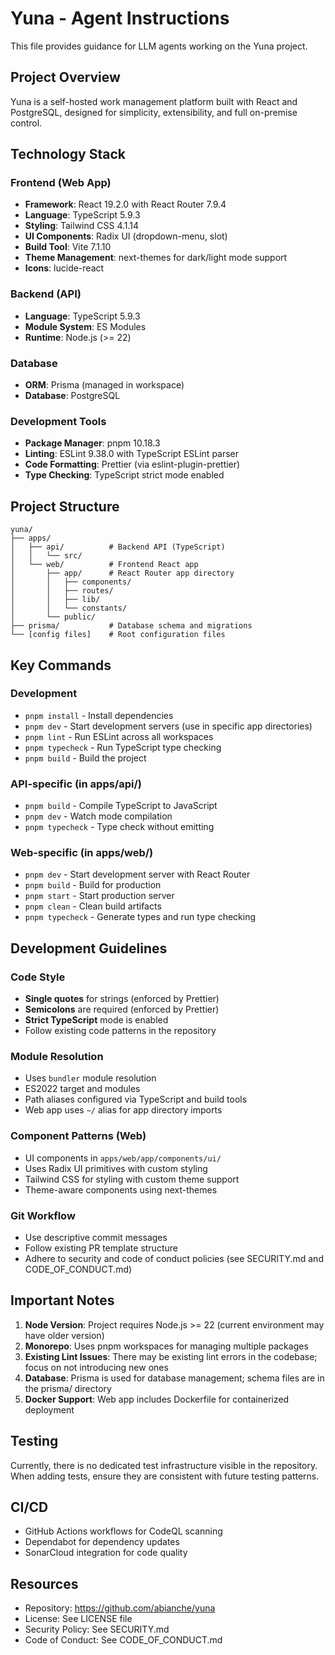 # Yuna - Agent Instructions

This file provides guidance for LLM agents working on the Yuna project.

## Project Overview

Yuna is a self-hosted work management platform built with React and PostgreSQL, designed for simplicity, extensibility, and full on-premise control.

## Technology Stack

### Frontend (Web App)
- **Framework**: React 19.2.0 with React Router 7.9.4
- **Language**: TypeScript 5.9.3
- **Styling**: Tailwind CSS 4.1.14
- **UI Components**: Radix UI (dropdown-menu, slot)
- **Build Tool**: Vite 7.1.10
- **Theme Management**: next-themes for dark/light mode support
- **Icons**: lucide-react

### Backend (API)
- **Language**: TypeScript 5.9.3
- **Module System**: ES Modules
- **Runtime**: Node.js (>= 22)

### Database
- **ORM**: Prisma (managed in workspace)
- **Database**: PostgreSQL

### Development Tools
- **Package Manager**: pnpm 10.18.3
- **Linting**: ESLint 9.38.0 with TypeScript ESLint parser
- **Code Formatting**: Prettier (via eslint-plugin-prettier)
- **Type Checking**: TypeScript strict mode enabled

## Project Structure

```
yuna/
├── apps/
│   ├── api/          # Backend API (TypeScript)
│   │   └── src/
│   └── web/          # Frontend React app
│       ├── app/      # React Router app directory
│       │   ├── components/
│       │   ├── routes/
│       │   ├── lib/
│       │   └── constants/
│       └── public/
├── prisma/           # Database schema and migrations
└── [config files]    # Root configuration files
```

## Key Commands

### Development
- `pnpm install` - Install dependencies
- `pnpm dev` - Start development servers (use in specific app directories)
- `pnpm lint` - Run ESLint across all workspaces
- `pnpm typecheck` - Run TypeScript type checking
- `pnpm build` - Build the project

### API-specific (in apps/api/)
- `pnpm build` - Compile TypeScript to JavaScript
- `pnpm dev` - Watch mode compilation
- `pnpm typecheck` - Type check without emitting

### Web-specific (in apps/web/)
- `pnpm dev` - Start development server with React Router
- `pnpm build` - Build for production
- `pnpm start` - Start production server
- `pnpm clean` - Clean build artifacts
- `pnpm typecheck` - Generate types and run type checking

## Development Guidelines

### Code Style
- **Single quotes** for strings (enforced by Prettier)
- **Semicolons** are required (enforced by Prettier)
- **Strict TypeScript** mode is enabled
- Follow existing code patterns in the repository

### Module Resolution
- Uses `bundler` module resolution
- ES2022 target and modules
- Path aliases configured via TypeScript and build tools
- Web app uses `~/` alias for app directory imports

### Component Patterns (Web)
- UI components in `apps/web/app/components/ui/`
- Uses Radix UI primitives with custom styling
- Tailwind CSS for styling with custom theme support
- Theme-aware components using next-themes

### Git Workflow
- Use descriptive commit messages
- Follow existing PR template structure
- Adhere to security and code of conduct policies (see SECURITY.md and CODE_OF_CONDUCT.md)

## Important Notes

1. **Node Version**: Project requires Node.js >= 22 (current environment may have older version)
2. **Monorepo**: Uses pnpm workspaces for managing multiple packages
3. **Existing Lint Issues**: There may be existing lint errors in the codebase; focus on not introducing new ones
4. **Database**: Prisma is used for database management; schema files are in the prisma/ directory
5. **Docker Support**: Web app includes Dockerfile for containerized deployment

## Testing
Currently, there is no dedicated test infrastructure visible in the repository. When adding tests, ensure they are consistent with future testing patterns.

## CI/CD
- GitHub Actions workflows for CodeQL scanning
- Dependabot for dependency updates
- SonarCloud integration for code quality

## Resources
- Repository: https://github.com/abianche/yuna
- License: See LICENSE file
- Security Policy: See SECURITY.md
- Code of Conduct: See CODE_OF_CONDUCT.md
